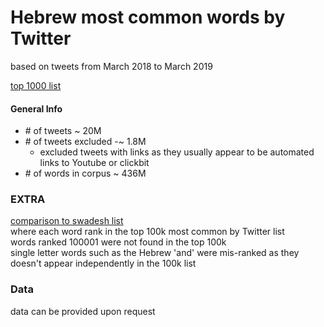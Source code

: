 # Hebrew most common words by Twitter
based on tweets from March 2018 to March 2019  

[top 1000 list](results/hebrew_most_common_1000.txt)

#### General Info
- \# of tweets ~ 20M  
- \# of tweets excluded -~ 1.8M  
  - excluded tweets with links as they usually appear to be automated links to Youtube or clickbit
- \# of words in corpus ~ 436M  


### EXTRA
[comparison to swadesh list](results/swadesh_comp.txt)  
where each word rank in the top 100k most common by Twitter list  
words ranked 100001 were not found in the top 100k  
single letter words such as the Hebrew 'and' were mis-ranked as they doesn't appear independently in the 100k list  


### Data  
data can be provided upon request  
